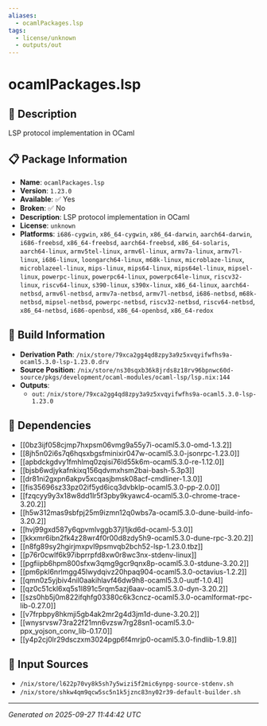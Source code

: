 ```yaml
---
aliases:
  - ocamlPackages.lsp
tags:
  - license/unknown
  - outputs/out
---
```


# ocamlPackages.lsp

## 📝 Description

LSP protocol implementation in OCaml

## 📋 Package Information

- **Name**: `ocamlPackages.lsp`
- **Version**: `1.23.0`
- **Available**: ✅ Yes
- **Broken**: ✅ No
- **Description**: LSP protocol implementation in OCaml
- **License**: `unknown`
- **Platforms**: `i686-cygwin`, `x86_64-cygwin`, `x86_64-darwin`, `aarch64-darwin`, `i686-freebsd`, `x86_64-freebsd`, `aarch64-freebsd`, `x86_64-solaris`, `aarch64-linux`, `armv5tel-linux`, `armv6l-linux`, `armv7a-linux`, `armv7l-linux`, `i686-linux`, `loongarch64-linux`, `m68k-linux`, `microblaze-linux`, `microblazeel-linux`, `mips-linux`, `mips64-linux`, `mips64el-linux`, `mipsel-linux`, `powerpc-linux`, `powerpc64-linux`, `powerpc64le-linux`, `riscv32-linux`, `riscv64-linux`, `s390-linux`, `s390x-linux`, `x86_64-linux`, `aarch64-netbsd`, `armv6l-netbsd`, `armv7a-netbsd`, `armv7l-netbsd`, `i686-netbsd`, `m68k-netbsd`, `mipsel-netbsd`, `powerpc-netbsd`, `riscv32-netbsd`, `riscv64-netbsd`, `x86_64-netbsd`, `i686-openbsd`, `x86_64-openbsd`, `x86_64-redox`

## 🔧 Build Information

- **Derivation Path**: `/nix/store/79xca2gg4qd8zpy3a9z5xvqyifwfhs9a-ocaml5.3.0-lsp-1.23.0.drv`
- **Source Position**: `/nix/store/ns30sqxb36k8jrds8z18rv96bpnwc60d-source/pkgs/development/ocaml-modules/ocaml-lsp/lsp.nix:144`
- **Outputs**:
  - `out`:  `/nix/store/79xca2gg4qd8zpy3a9z5xvqyifwfhs9a-ocaml5.3.0-lsp-1.23.0`

## 🔗 Dependencies

- [[0bz3ijf058cjmp7hxpsm06vmg9a55y7i-ocaml5.3.0-omd-1.3.2]]
- [[8jh5n02i6s7q6hqsxbgsfminixir047w-ocaml5.3.0-jsonrpc-1.23.0]]
- [[apbdckgdvy1fmhlmq0zqisi76ld55k6m-ocaml5.3.0-re-1.12.0]]
- [[bjsb6wdjykafnkixq156qdvmxhsm2bai-bash-5.3p3]]
- [[dr81ni2gxpn6akpv5xcqasjbmsk08acf-cmdliner-1.3.0]]
- [[fis35696sz33pz02if5yd6icq3dvbklp-ocaml5.3.0-pp-2.0.0]]
- [[fzqcyy9y3x18w8dd1lr5f3pby9kyawc4-ocaml5.3.0-chrome-trace-3.20.2]]
- [[h5w312mas9sbfpj25m9izmn12q0wbs7a-ocaml5.3.0-dune-build-info-3.20.2]]
- [[hvj99gxd587y6qpvmlvggb37jl1jkd6d-ocaml-5.3.0]]
- [[kkxmr6ibn2fk4z28wr4f0r00d8zdy5h9-ocaml5.3.0-dune-rpc-3.20.2]]
- [[n8fg89sy2hgirjmxpvl9psmvqb2bch52-lsp-1.23.0.tbz]]
- [[p76r0cwlf6k97ibprrpfd8xw0r8wc3nx-stdenv-linux]]
- [[pgfiipb6hpm800sfxw3qmg9gcr9qnx8p-ocaml5.3.0-stdune-3.20.2]]
- [[pm6pkl6nrlmgg45lwydqivz20hpaq904-ocaml5.3.0-octavius-1.2.2]]
- [[qmn0z5yjbiv4nil0aakihlavf46dw9h8-ocaml5.3.0-uutf-1.0.4]]
- [[qz0c51ckl6xq5s1l891c5rqm5azj6aav-ocaml5.3.0-dyn-3.20.2]]
- [[szs0hb5j0m822ifqhfg03380c6k3cncz-ocaml5.3.0-ocamlformat-rpc-lib-0.27.0]]
- [[v7frpbpy8hkmji5gb4ak2mr2g4d3jm1d-dune-3.20.2]]
- [[wnysrvsw73ra22f21mn6vzsw7rg28sn1-ocaml5.3.0-ppx_yojson_conv_lib-0.17.0]]
- [[y4p2cj0lr29dsczxm3024pgp6f4mrjp0-ocaml5.3.0-findlib-1.9.8]]

## 📁 Input Sources

- `/nix/store/l622p70vy8k5sh7y5wizi5f2mic6ynpg-source-stdenv.sh`
- `/nix/store/shkw4qm9qcw5sc5n1k5jznc83ny02r39-default-builder.sh`

---
*Generated on 2025-09-27 11:44:42 UTC*

